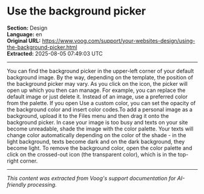 # Use the background picker

**Section:** Design  
**Language:** en  
**Original URL:** https://www.voog.com/support/your-websites-design/using-the-background-picker.html  
**Extracted:** 2025-08-05 07:49:03 UTC

---

You can find the background picker in the upper-left corner of your default background image. By the way, depending on the template, the position of the background picker may vary.
As you click on the icon, the picker will open up which you then can manage. For example, you can replace the default image or just delete it. Instead of an image, use a preferred color from the palette.
If you open Use a custom color, you can set the opacity of the background color and insert color codes.To add a personal image as a background, upload it to the Files menu and then drag it onto the background picker.
In case your image is too busy and texts on your site become unreadable, shade the image with the color palette.
Your texts will change color automatically depending on the color of the shade - in the light background, texts become dark and on the dark background, they become light.
To remove the background color, open the color palette and click on the crossed-out icon (the transparent color), which is in the top-right corner.

---

*This content was extracted from Voog's support documentation for AI-friendly processing.*

